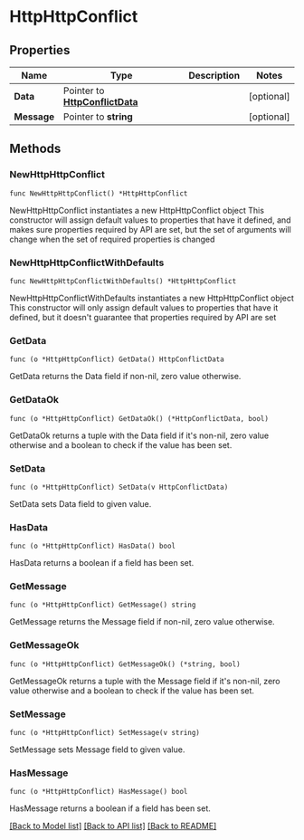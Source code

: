 # HttpHttpConflict

## Properties

Name | Type | Description | Notes
------------ | ------------- | ------------- | -------------
**Data** | Pointer to [**HttpConflictData**](HttpConflictData.md) |  | [optional] 
**Message** | Pointer to **string** |  | [optional] 

## Methods

### NewHttpHttpConflict

`func NewHttpHttpConflict() *HttpHttpConflict`

NewHttpHttpConflict instantiates a new HttpHttpConflict object
This constructor will assign default values to properties that have it defined,
and makes sure properties required by API are set, but the set of arguments
will change when the set of required properties is changed

### NewHttpHttpConflictWithDefaults

`func NewHttpHttpConflictWithDefaults() *HttpHttpConflict`

NewHttpHttpConflictWithDefaults instantiates a new HttpHttpConflict object
This constructor will only assign default values to properties that have it defined,
but it doesn't guarantee that properties required by API are set

### GetData

`func (o *HttpHttpConflict) GetData() HttpConflictData`

GetData returns the Data field if non-nil, zero value otherwise.

### GetDataOk

`func (o *HttpHttpConflict) GetDataOk() (*HttpConflictData, bool)`

GetDataOk returns a tuple with the Data field if it's non-nil, zero value otherwise
and a boolean to check if the value has been set.

### SetData

`func (o *HttpHttpConflict) SetData(v HttpConflictData)`

SetData sets Data field to given value.

### HasData

`func (o *HttpHttpConflict) HasData() bool`

HasData returns a boolean if a field has been set.

### GetMessage

`func (o *HttpHttpConflict) GetMessage() string`

GetMessage returns the Message field if non-nil, zero value otherwise.

### GetMessageOk

`func (o *HttpHttpConflict) GetMessageOk() (*string, bool)`

GetMessageOk returns a tuple with the Message field if it's non-nil, zero value otherwise
and a boolean to check if the value has been set.

### SetMessage

`func (o *HttpHttpConflict) SetMessage(v string)`

SetMessage sets Message field to given value.

### HasMessage

`func (o *HttpHttpConflict) HasMessage() bool`

HasMessage returns a boolean if a field has been set.


[[Back to Model list]](../README.md#documentation-for-models) [[Back to API list]](../README.md#documentation-for-api-endpoints) [[Back to README]](../README.md)


